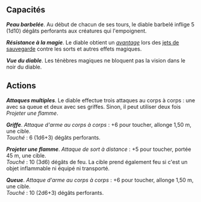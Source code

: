## Capacités
_**Peau barbelée**_. Au début de chacun de ses tours, le diable barbelé inflige 5 (1d10) dégâts perforants aux créatures qui l'empoignent.

_**Résistance à la magie**_. Le diable obtient un [_avantage_](/utiliser-les-caracteristiques/#avantage-et-desavantage) lors des [jets de sauvegarde](/utiliser-les-caracteristiques/#jets-de-sauvegarde) contre les sorts et autres effets magiques.

_**Vue du diable**_. Les ténèbres magiques ne bloquent pas la vision dans le noir du diable.

## Actions
_**Attaques multiples**_. Le diable effectue trois attaques au corps à corps : une avec sa queue et deux avec ses griffes. Sinon, il peut utiliser deux fois _Projeter une flamme_.

_**Griffe**_. _Attaque d'arme au corps à corps_ : +6 pour toucher, allonge 1,50 m, une cible.  
_Touché_ : 6 (1d6+3) dégâts perforants.

_**Projeter une flamme**_. _Attaque de sort à distance_ : +5 pour toucher, portée 45 m, une cible.  
_Touché_ : 10 (3d6) dégâts de feu. La cible prend également feu si c'est un objet inflammable ni équipé ni transporté.

_**Queue**_. _Attaque d'arme au corps à corps_ : +6 pour toucher, allonge 1,50 m, une cible.  
_Touché_ : 10 (2d6+3) dégâts perforants.
